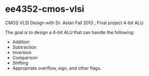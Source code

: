 ee4352-cmos-vlsi
================

CMOS VLSI Design with Dr. Aslan Fall 2013 ; Final project 4-bit ALU.

The goal is to design a 4-bit ALU that can handle the following:

* Addition
* Subtraction
* Inversion
* Comparison
* Shifting
* Appropriate overflow, sign, and other flags.
